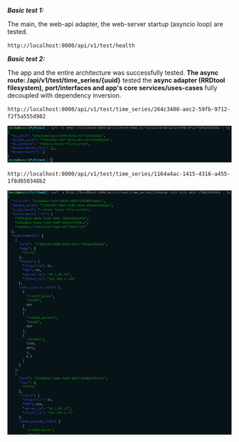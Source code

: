 ***Basic test 1:***

The main, the web-api adapter, the web-server startup (asyncio loop) are tested.

    http://localhost:8000/api/v1/test/health

***Basic test 2:***

The app and the entire architecture was successfully tested. **The async route: /api/v1/test/time_series/{uuid}** tested the **async adapter (RRDtool filesystem), port/interfaces and app's core services/uses-cases** fully decoupled with dependency inversion.

    http://localhost:8000/api/v1/test/time_series/264c3408-aec2-59fb-9712-f2f5a555d982

![Testing2](/docs/ipyfixweb_project/images/tests2.png)

    http://localhost:8000/api/v1/test/time_series/1164a4ac-1415-4316-a455-1f8d650348b2

![Testing](/docs/ipyfixweb_project/images/tests.png)
